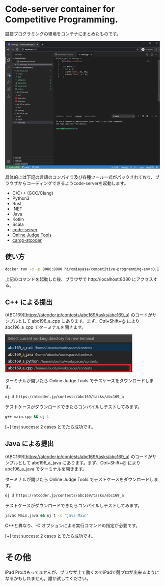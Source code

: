 # Code-server container for Competitive Programming.


競技プログラミングの環境をコンテナにまとめたものです。

![Screenshot](./doc/assets/screenshot.png)

具体的には下記の言語のコンパイラ及び各種ツール一式がパックされており、ブラウザからコーディングできるようcode-serverを起動します。

- C/C++ (GCC/Clang)
- Python3
- Rust
- .NET
- Java
- Kotlin
- Scala
- [code-server](https://github.com/cdr/code-server)
- [Online Judge Tools](https://github.com/online-judge-tools/oj)
- [cargo-atcoder](https://github.com/tanakh/cargo-atcoder)


## 使い方

```bash
docker run -d -p 8080:8080 hiromiayase/competitive-programming-env:0.1.0
```
上記のコマンドを起動した後、ブラウザで http://localhost:8080 にアクセスする。

## C++ による提出

(ABC169)[https://atcoder.jp/contests/abc169/tasks/abc169_a] のコードがサンプルとして abc196_a_cpp にあります。まず、Ctrl+Shift+@ により abc196_a_cpp でターミナルを開きます。

![Screenshot](./doc/assets/screenshot_cpp.png)


ターミナルが開いたら Online Judge Tools でテスケースをダウンロードします。
```bash
oj d https://atcoder.jp/contests/abc169/tasks/abc169_a
```

テストケースがダウンロードできたらコンパイルしテストしてみます。
```bash
g++ main.cpp && oj t
```
[+] test success: 2 cases とでたら成功です。


## Java による提出

(ABC169)[https://atcoder.jp/contests/abc169/tasks/abc169_a] のコードがサンプルとして abc196_a_java にあります。まず、Ctrl+Shift+@ により abc196_a_java でターミナルを開きます。


ターミナルが開いたら Online Judge Tools でテストケースをダウンロードします。
```bash
oj d https://atcoder.jp/contests/abc169/tasks/abc169_a
```

テストケースがダウンロードできたらコンパイルしテストしてみます。
```bash
javac Main.java && oj t -c "java Main"
```
C++と異なり、-C オプションによる実行コマンドの指定が必要です。

[+] test success: 2 cases とでたら成功です。


# その他

iPad Proはもってませんが、ブラウザ上で動くのでiPadで競プロが出来るようになるかもしれません。誰か試してください。